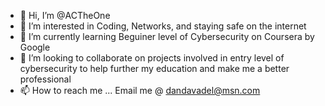 - 👋 Hi, I’m @ACTheOne
- 👀 I’m interested in Coding, Networks, and staying safe on the internet 
- 🌱 I’m currently learning Beguiner level of Cybersecurity on Coursera by Google 
- 💞️ I’m looking to collaborate on projects involved in entry level of cybersecurity to help further my education and make me a better professional 
- 📫 How to reach me ... Email me @ dandavadel@msn.com

<!---
ACTheOne/ACTheOne is a ✨ special ✨ repository because its `README.md` (this file) appears on your GitHub profile.
You can click the Preview link to take a look at your changes.
--->
